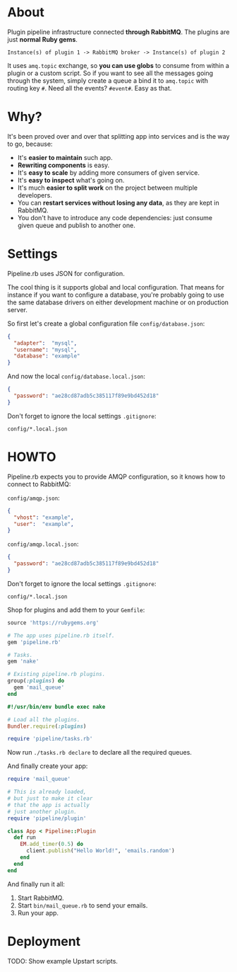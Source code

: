 # About

Plugin pipeline infrastructure connected **through RabbitMQ**. The plugins are just **normal Ruby gems**.

```
Instance(s) of plugin 1 -> RabbitMQ broker -> Instance(s) of plugin 2
```

It uses `amq.topic` exchange, so **you can use globs** to consume from within a plugin or a custom script. So if you want to see all the messages going through the system, simply create a queue a bind it to `amq.topic` with routing key `#`. Need all the events? `#event#`. Easy as that.

# Why?

It's been proved over and over that splitting app into services and is the way to go, because:

* It's **easier to maintain** such app.
* **Rewriting components** is easy.
* It's **easy to scale** by adding more consumers of given service.
* It's **easy to inspect** what's going on.
* It's much **easier to split work** on the project between multiple developers.
* You can **restart services without losing any data**, as they are kept in RabbitMQ.
* You don't have to introduce any code dependencies: just consume given queue and publish to another one.

# Settings

Pipeline.rb uses JSON for configuration.

The cool thing is it supports global and local configuration. That means for instance if you want to configure a database, you're probably going to use the same database drivers on either development machine or on production server.

So first let's create a global configuration file `config/database.json`:

```json
{
  "adapter":  "mysql",
  "username": "mysql",
  "database": "example"
}
```

And now the local `config/database.local.json`:

```json
{
  "password": "ae28cd87adb5c385117f89e9bd452d18"
}
```

Don't forget to ignore the local settings `.gitignore`:

```
config/*.local.json
```

# HOWTO

Pipeline.rb expects you to provide AMQP configuration, so it knows how to connect to RabbitMQ:

`config/amqp.json`:

```json
{
  "vhost": "example",
  "user":  "example",
}
```

`config/amqp.local.json`:

```json
{
  "password": "ae28cd87adb5c385117f89e9bd452d18"
}
```

Don't forget to ignore the local settings `.gitignore`:

```
config/*.local.json
```

Shop for plugins and add them to your `Gemfile`:

```ruby
source 'https://rubygems.org'

# The app uses pipeline.rb itself.
gem 'pipeline.rb'

# Tasks.
gem 'nake'

# Existing pipeline.rb plugins.
group(:plugins) do
  gem 'mail_queue'
end
```

```ruby
#!/usr/bin/env bundle exec nake

# Load all the plugins.
Bundler.require(:plugins)

require 'pipeline/tasks.rb'
```

Now run `./tasks.rb declare` to declare all the required queues.

And finally create your app:

```ruby
require 'mail_queue'

# This is already loaded,
# but just to make it clear
# that the app is actually
# just another plugin.
require 'pipeline/plugin'

class App < Pipeline::Plugin
  def run
    EM.add_timer(0.5) do
      client.publish("Hello World!", 'emails.random')
    end
  end
end
```

And finally run it all:

1. Start RabbitMQ.
2. Start `bin/mail_queue.rb` to send your emails.
3. Run your app.

# Deployment

TODO: Show example Upstart scripts.
